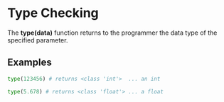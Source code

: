 # Type Checking

The **type(data)** function returns to the programmer the data type of the specified parameter.

## Examples

```python
type(123456) # returns <class 'int'>  ... an int
```

```python
type(5.678) # returns <class 'float'> ... a float
```